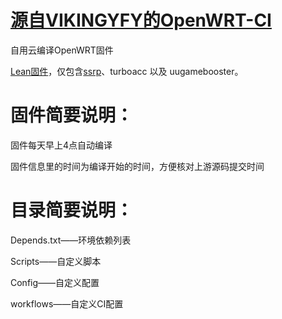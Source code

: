 # [源自VIKINGYFY的OpenWRT-CI](https://github.com/VIKINGYFY/OpenWRT-CI)
自用云编译OpenWRT固件

[Lean固件](https://github.com/coolsnowwolf/lede)，仅包含[ssrp](https://github.com/fw876/helloworld)、turboacc 以及 uugamebooster。

# 固件简要说明：

固件每天早上4点自动编译

固件信息里的时间为编译开始的时间，方便核对上游源码提交时间

# 目录简要说明：

Depends.txt——环境依赖列表

Scripts——自定义脚本

Config——自定义配置

workflows——自定义CI配置
